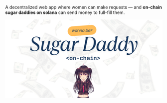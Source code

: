 A decentralized web app where women can make requests — and **on-chain sugar daddies on solana** can send money to full-fill them.

![SugarDaddy Banner](/public/banner.png)

